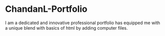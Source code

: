 # ChandanL-Portfolio
I am a dedicated and innovative professional portfolio has equipped me with a unique blend with basics of html by adding computer files. 
